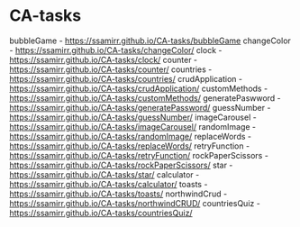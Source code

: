 # CA-tasks
bubbleGame - https://ssamirr.github.io/CA-tasks/bubbleGame
changeColor - https://ssamirr.github.io/CA-tasks/changeColor/
clock - https://ssamirr.github.io/CA-tasks/clock/
counter - https://ssamirr.github.io/CA-tasks/counter/
countries - https://ssamirr.github.io/CA-tasks/countries/
crudApplication - https://ssamirr.github.io/CA-tasks/crudApplication/
customMethods - https://ssamirr.github.io/CA-tasks/customMethods/
generatePaswword - https://ssamirr.github.io/CA-tasks/generatePassword/
guessNumber - https://ssamirr.github.io/CA-tasks/guessNumber/
imageCarousel - https://ssamirr.github.io/CA-tasks/imageCarousel/
randomImage - https://ssamirr.github.io/CA-tasks/randomImage/
replaceWords - https://ssamirr.github.io/CA-tasks/replaceWords/
retryFunction - https://ssamirr.github.io/CA-tasks/retryFunction/
rockPaperScissors - https://ssamirr.github.io/CA-tasks/rockPaperScissors/
star - https://ssamirr.github.io/CA-tasks/star/
calculator - https://ssamirr.github.io/CA-tasks/calculator/
toasts - https://ssamirr.github.io/CA-tasks/toasts/
northwindCrud - https://ssamirr.github.io/CA-tasks/northwindCRUD/
countriesQuiz - https://ssamirr.github.io/CA-tasks/countriesQuiz/
